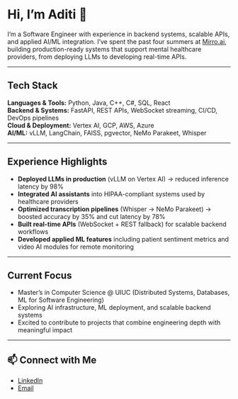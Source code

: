 # Hi, I’m Aditi 👋

I’m a Software Engineer with experience in backend systems, scalable APIs, and applied AI/ML integration. I’ve spent the past four summers at [Mirro.ai](https://mirro.ai), building production-ready systems that support mental healthcare providers, from deploying LLMs to developing real-time APIs.

---

## Tech Stack
**Languages & Tools:** Python, Java, C++, C#, SQL, React  
**Backend & Systems:** FastAPI, REST APIs, WebSocket streaming, CI/CD, DevOps pipelines  
**Cloud & Deployment:** Vertex AI, GCP, AWS, Azure  
**AI/ML:** vLLM, LangChain, FAISS, pgvector, NeMo Parakeet, Whisper  

---

## Experience Highlights
- **Deployed LLMs in production** (vLLM on Vertex AI) → reduced inference latency by 98%  
- **Integrated AI assistants** into HIPAA-compliant systems used by healthcare providers  
- **Optimized transcription pipelines** (Whisper → NeMo Parakeet) → boosted accuracy by 35% and cut latency by 78%  
- **Built real-time APIs** (WebSocket + REST fallback) for scalable backend workflows  
- **Developed applied ML features** including patient sentiment metrics and video AI modules for remote monitoring  

---

## Current Focus
- Master’s in Computer Science @ UIUC (Distributed Systems, Databases, ML for Software Engineering)  
- Exploring AI infrastructure, ML deployment, and scalable backend systems  
- Excited to contribute to projects that combine engineering depth with meaningful impact  

---

## 📫 Connect with Me
- [LinkedIn](https://linkedin.com/in/aditisadwelkar)  
- [Email](mailto:aditics2@illinois.edu)  
